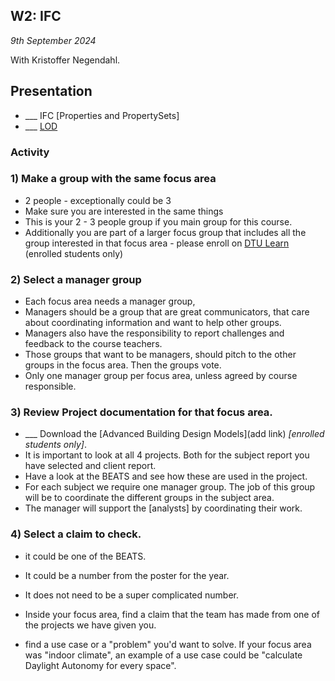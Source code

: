 ## W2: IFC

*9th September 2024*

With Kristoffer Negendahl.

## Presentation
* ___ IFC [Properties and PropertySets]
* ___ [LOD](/Concepts/LOD)


### Activity

### 1) Make a group with the same focus area
* 2 people - exceptionally could be 3
* Make sure you are interested in the same things
* This is your 2 - 3 people group if you main group for this course.
* Additionally you are part of a larger focus group that includes all the group interested in that focus area - please enroll on [DTU Learn](https://learn.inside.dtu.dk/d2l/lms/group/group_list.d2l?ou=215344&categoryId=21022) (enrolled students only)

### 2) Select a manager group
* Each focus area needs a manager group,
* Managers should be a group that are great communicators, that care about coordinating information and want to help other groups.
* Managers also have the responsibility to report challenges and feedback to the course teachers.
* Those groups that want to be managers, should pitch to the other groups in the focus area. Then the groups vote.
* Only one manager group per focus area, unless agreed by course responsible.

### 3) Review Project documentation for that focus area.
* ___ Download the [Advanced Building Design Models](add link) *[enrolled students only]*.
* It is important to look at all 4 projects. Both for the subject report you have selected and client report.
* Have a look at the BEATS and see how these are used in the project.
* For each subject we require one manager group. The job of this group will be to coordinate the different groups in the subject area.
* The manager will support the [analysts] by coordinating their work.

### 4) Select a claim to check.
* it could be one of the BEATS.
* It could be a number from the poster for the year.
* It does not need to be a super complicated number.

* Inside your focus area, find a claim that the team has made from one of the projects we have given you.
* find a use case or a "problem" you'd want to solve. If your focus area was "indoor climate", an example of a use case could be "calculate Daylight Autonomy for every space".

[IfcProperties and IfcPropertySets]: /Concepts/Properties
[PropertySets]: /Concepts/Property
[A1]: /Assignments/A1
